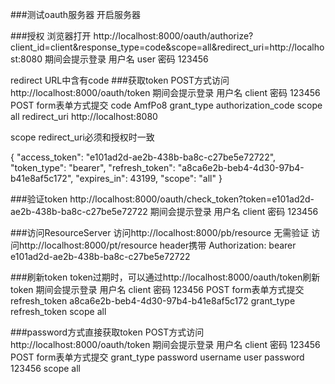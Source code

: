 ###测试oauth服务器
开启服务器

###授权
浏览器打开 http://localhost:8000/oauth/authorize?client_id=client&response_type=code&scope=all&redirect_uri=http://localhost:8080
期间会提示登录 用户名 user 密码 123456

redirect URL中含有code
###获取token
POST方式访问http://localhost:8000/oauth/token
期间会提示登录 用户名 client 密码 123456
POST form表单方式提交
code AmfPo8
grant_type authorization_code
scope all
redirect_uri http://localhost:8080

scope redirect_uri必须和授权时一致

{
"access_token": "e101ad2d-ae2b-438b-ba8c-c27be5e72722",
"token_type": "bearer",
"refresh_token": "a8ca6e2b-beb4-4d30-97b4-b41e8af5c172",
"expires_in": 43199,
"scope": "all"
}

###验证token
http://localhost:8000/oauth/check_token?token=e101ad2d-ae2b-438b-ba8c-c27be5e72722
期间会提示登录 用户名 client 密码 123456

###访问ResourceServer
访问http://localhost:8000/pb/resource 无需验证
访问http://localhost:8000/pt/resource
header携带
Authorization: bearer e101ad2d-ae2b-438b-ba8c-c27be5e72722

###刷新token
token过期时，可以通过http://localhost:8000/oauth/token刷新token
期间会提示登录 用户名 client 密码 123456
POST form表单方式提交
refresh_token a8ca6e2b-beb4-4d30-97b4-b41e8af5c172
grant_type refresh_token
scope all

###password方式直接获取token
POST方式访问http://localhost:8000/oauth/token
期间会提示登录 用户名 client 密码 123456
POST form表单方式提交
grant_type password
username user
password 123456
scope all


